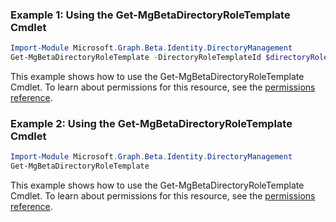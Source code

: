 ### Example 1: Using the Get-MgBetaDirectoryRoleTemplate Cmdlet
```powershell
Import-Module Microsoft.Graph.Beta.Identity.DirectoryManagement
Get-MgBetaDirectoryRoleTemplate -DirectoryRoleTemplateId $directoryRoleTemplateId
```
This example shows how to use the Get-MgBetaDirectoryRoleTemplate Cmdlet.
To learn about permissions for this resource, see the [permissions reference](/graph/permissions-reference).
### Example 2: Using the Get-MgBetaDirectoryRoleTemplate Cmdlet
```powershell
Import-Module Microsoft.Graph.Beta.Identity.DirectoryManagement
Get-MgBetaDirectoryRoleTemplate
```
This example shows how to use the Get-MgBetaDirectoryRoleTemplate Cmdlet.
To learn about permissions for this resource, see the [permissions reference](/graph/permissions-reference).
